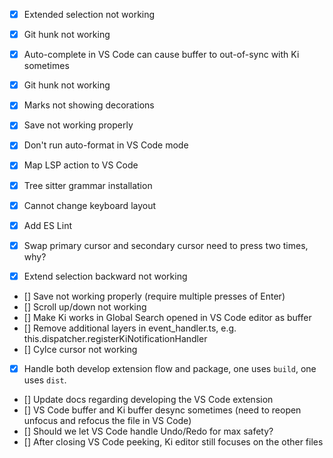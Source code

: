 - [x] Extended selection not working

- [x] Git hunk not working
- [x] Auto-complete in VS Code can cause buffer to out-of-sync with Ki sometimes
- [x] Git hunk not working
- [x] Marks not showing decorations
- [x] Save not working properly
- [x] Don't run auto-format in VS Code mode
- [x] Map LSP action to VS Code
- [x] Tree sitter grammar installation
- [x] Cannot change keyboard layout
- [x] Add ES Lint
- [x] Swap primary cursor and secondary cursor need to press two times, why?
- [x] Extend selection backward not working
- [] Save not working properly (require multiple presses of Enter)
- [] Scroll up/down not working
- [] Make Ki works in Global Search opened in VS Code editor as buffer
- [] Remove additional layers in event_handler.ts, e.g. this.dispatcher.registerKiNotificationHandler
- [] Cylce cursor not working
- [x] Handle both develop extension flow and package, one uses `build`, one uses `dist`.
- [] Update docs regarding developing the VS Code extension
- [] VS Code buffer and Ki buffer desync sometimes (need to reopen unfocus and refocus the file in VS Code)
- [] Should we let VS Code handle Undo/Redo for max safety?
- [] After closing VS Code peeking, Ki editor still focuses on the other files

